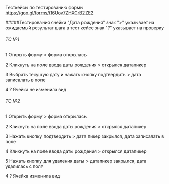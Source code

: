 Тесткейсы по тестированию формы https://goo.gl/forms/t16Uov7ZHXCrB2ZE2

#####Тестирования ячейки "Дата рождения"
знак ">" указывает на ожидаемый результат шага в тест кейсе
знак "?" указывает на проверку  

###### TC №1

1 Открыть форму > форма открылась

2 Кликнуть на поле ввода даты рождения > открылся датапикер

3 Выбрать текушую дату и нажать кнопку подтвердить > дата записалать в поле

4 ? Ячейка не изменила вид 

###### TC №2

1 Открыть форму > форма открылась

2 Кликнуть на поле ввода даты рождения > открылся датапикер

3 Нажать кнопку подтвердить > дата пикер закрылся, дата записалать в поле

4 Кликнуть на поле ввода даты рождения > открылся датапикер

5 Нажать кнопку для удаления даты > датапикер закрылся, дата удалилась с поля 

4 ? Ячейка изменила вид 